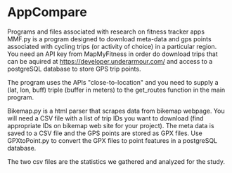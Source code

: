 # AppCompare
Programs and files associated with research on fitness tracker apps
MMF.py is a program designed to download meta-data and gps points associated with cycling trips (or activity of choice) in a particular region.
You need an API key from MapMyFitness in order do download trips that can be aquired at https://developer.underarmour.com/ and access to a postgreSQL database to store GPS trip points.

The program uses the APIs "close-to-location" and you need to supply a (lat, lon, buff) triple (buffer in meters) to the get_routes function in the main program.  

Bikemap.py is a html parser that scrapes data from bikemap webpage.  You will need a CSV file with a list of trip IDs you want to download (find appropriate IDs on bikemap web site for your project).  The meta data is saved to a CSV file and the GPS points are stored as GPX files.  Use GPXtoPoint.py to convert the GPX files to point features in a postgreSQL database.

The two csv files are the statistics we gathered and analyzed for the study.
